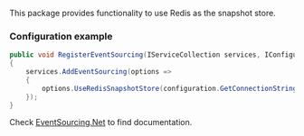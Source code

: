 This package provides functionality to use Redis as the snapshot store.

### Configuration example

```csharp
public void RegisterEventSourcing(IServiceCollection services, IConfiguration configuration)  
{  
    services.AddEventSourcing(options =>  
    {  
        options.UseRedisSnapshotStore(configuration.GetConnectionString("Redis"));  
    }); 
}
```

Check [EventSourcing.Net](https://www.nuget.org/packages/EventSourcing.Net/) to find documentation.